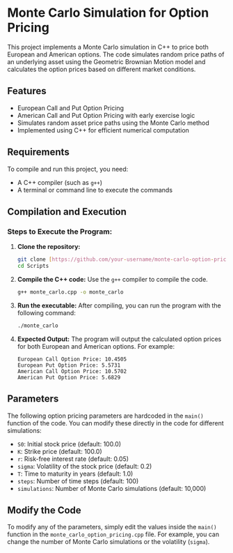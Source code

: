 # Monte Carlo Simulation for Option Pricing

This project implements a Monte Carlo simulation in C++ to price both European and American options. The code simulates random price paths of an underlying asset using the Geometric Brownian Motion model and calculates the option prices based on different market conditions.

## Features
- European Call and Put Option Pricing
- American Call and Put Option Pricing with early exercise logic
- Simulates random asset price paths using the Monte Carlo method
- Implemented using C++ for efficient numerical computation

## Requirements
To compile and run this project, you need:
- A C++ compiler (such as `g++`)
- A terminal or command line to execute the commands

## Compilation and Execution

### Steps to Execute the Program:
1. **Clone the repository:**
    ```bash
    git clone [https://github.com/your-username/monte-carlo-option-pricing.git](https://github.com/parishamaheshj18/MonteCarlo_Options.git)
    cd Scripts
    ```

2. **Compile the C++ code:**
    Use the `g++` compiler to compile the code.
    ```bash
    g++ monte_carlo.cpp -o monte_carlo
    ```

3. **Run the executable:**
    After compiling, you can run the program with the following command:
    ```bash
    ./monte_carlo
    ```

4. **Expected Output:**
    The program will output the calculated option prices for both European and American options. For example:
    ```
    European Call Option Price: 10.4505
    European Put Option Price: 5.5731
    American Call Option Price: 10.5702
    American Put Option Price: 5.6829
    ```

## Parameters
The following option pricing parameters are hardcoded in the `main()` function of the code. You can modify these directly in the code for different simulations:

- `S0`: Initial stock price (default: 100.0)
- `K`: Strike price (default: 100.0)
- `r`: Risk-free interest rate (default: 0.05)
- `sigma`: Volatility of the stock price (default: 0.2)
- `T`: Time to maturity in years (default: 1.0)
- `steps`: Number of time steps (default: 100)
- `simulations`: Number of Monte Carlo simulations (default: 10,000)

## Modify the Code
To modify any of the parameters, simply edit the values inside the `main()` function in the `monte_carlo_option_pricing.cpp` file. For example, you can change the number of Monte Carlo simulations or the volatility (`sigma`).

